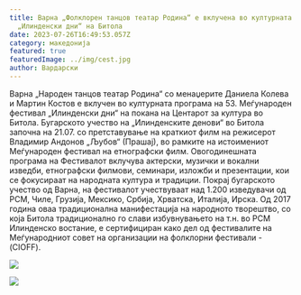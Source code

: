```yaml
---
title: Варна „Фолклорен танцов театар Родина“ е вклучена во културната програма
  „Илинденски дни“ на Битола
date: 2023-07-26T16:49:53.057Z
category: македонија
featured: true
featuredImage: ../img/cest.jpg
author: Вардарски
---
```

Варна „Народен танцов театар Родина“ со менаџерите Даниела Колева и Мартин Костов е вклучен во културната програма на 53. Меѓународен фестивал „Илинденски дни“ на покана на Центарот за култура во Битола.
Бугарското учество на „Илинденските денови“ во Битола започна на 21.07. со претставување на краткиот филм на режисерот Владимир Андонов „Љубов“ (Прашај), во рамките на истоимениот Меѓународен фестивал на етнографски филм.
Овогодинешната програма на Фестивалот вклучува актерски, музички и вокални изведби, етнографски филмови, семинари, изложби и презентации, кои се фокусираат на народната култура и традиции.
Покрај бугарското учество од Варна, на фестивалот учествуваат над 1.200 изведувачи од РСМ, Чиле, Грузија, Мексико, Србија, Хрватска, Италија, Ирска.
Од 2017 година оваа традиционална манифестација на народното творештво, со која Битола традиционално го слави избувнувањето на т.н. во РСМ Илинденско востание, е сертифициран како дел од фестивалите на Меѓународниот совет на организации на фолклорни фестивали - (CIOFF).



![](../img/received_1304685030407426.jpg)

![](../img/received_634920371708838.jpg)